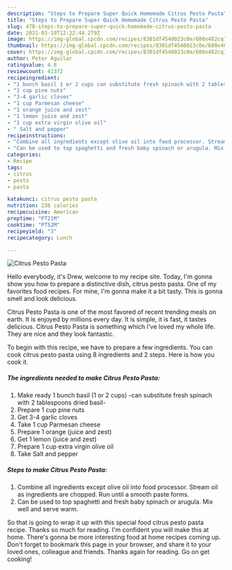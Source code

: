```yaml
---
description: "Steps to Prepare Super Quick Homemade Citrus Pesto Pasta"
title: "Steps to Prepare Super Quick Homemade Citrus Pesto Pasta"
slug: 478-steps-to-prepare-super-quick-homemade-citrus-pesto-pasta
date: 2021-03-10T12:22:44.279Z
image: https://img-global.cpcdn.com/recipes/8301df4540023c0e/680x482cq70/citrus-pesto-pasta-recipe-main-photo.jpg
thumbnail: https://img-global.cpcdn.com/recipes/8301df4540023c0e/680x482cq70/citrus-pesto-pasta-recipe-main-photo.jpg
cover: https://img-global.cpcdn.com/recipes/8301df4540023c0e/680x482cq70/citrus-pesto-pasta-recipe-main-photo.jpg
author: Peter Aguilar
ratingvalue: 4.8
reviewcount: 41372
recipeingredient:
- "1 bunch basil 1 or 2 cups can substitute fresh spinach with 2 tablespoons dried basil"
- "1 cup pine nuts"
- "3-4 garlic cloves"
- "1 cup Parmesan cheese"
- "1 orange juice and zest"
- "1 lemon juice and zest"
- "1 cup extra virgin olive oil"
- " Salt and pepper"
recipeinstructions:
- "Combine all ingredients except olive oil into food processor. Stream oil as ingredients are chopped. Run until a smooth paste forms."
- "Can be used to top spaghetti and fresh baby spinach or arugula. Mix well and serve warm."
categories:
- Recipe
tags:
- citrus
- pesto
- pasta

katakunci: citrus pesto pasta 
nutrition: 238 calories
recipecuisine: American
preptime: "PT21M"
cooktime: "PT52M"
recipeyield: "3"
recipecategory: Lunch

---
```



![Citrus Pesto Pasta](https://img-global.cpcdn.com/recipes/8301df4540023c0e/680x482cq70/citrus-pesto-pasta-recipe-main-photo.jpg)

Hello everybody, it's Drew, welcome to my recipe site. Today, I'm gonna show you how to prepare a distinctive dish, citrus pesto pasta. One of my favorites food recipes. For mine, I'm gonna make it a bit tasty. This is gonna smell and look delicious.



Citrus Pesto Pasta is one of the most favored of recent trending meals on earth. It is enjoyed by millions every day. It is simple, it is fast, it tastes delicious. Citrus Pesto Pasta is something which I've loved my whole life. They are nice and they look fantastic.


To begin with this recipe, we have to prepare a few ingredients. You can cook citrus pesto pasta using 8 ingredients and 2 steps. Here is how you cook it.

<!--inarticleads1-->

##### The ingredients needed to make Citrus Pesto Pasta:

1. Make ready 1 bunch basil (1 or 2 cups) -can substitute fresh spinach with 2 tablespoons dried basil-
1. Prepare 1 cup pine nuts
1. Get 3-4 garlic cloves
1. Take 1 cup Parmesan cheese
1. Prepare 1 orange (juice and zest)
1. Get 1 lemon (juice and zest)
1. Prepare 1 cup extra virgin olive oil
1. Take  Salt and pepper




<!--inarticleads2-->

##### Steps to make Citrus Pesto Pasta:

1. Combine all ingredients except olive oil into food processor. Stream oil as ingredients are chopped. Run until a smooth paste forms.
1. Can be used to top spaghetti and fresh baby spinach or arugula. Mix well and serve warm.




So that is going to wrap it up with this special food citrus pesto pasta recipe. Thanks so much for reading. I'm confident you will make this at home. There's gonna be more interesting food at home recipes coming up. Don't forget to bookmark this page in your browser, and share it to your loved ones, colleague and friends. Thanks again for reading. Go on get cooking!
